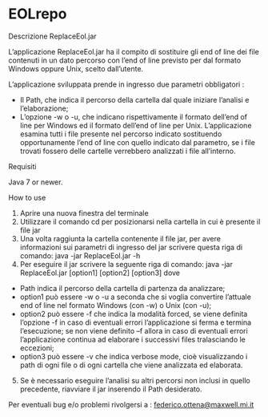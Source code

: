 # EOLrepo
 Descrizione ReplaceEol.jar

L’applicazione ReplaceEol.jar ha il compito di sostituire gli end of line dei file contenuti in un dato percorso con l’end of line previsto per dal formato Windows oppure Unix, scelto dall’utente.

L’applicazione sviluppata prende in ingresso due parametri obbligatori :
-	Il Path, che indica il percorso della cartella dal quale iniziare l’analisi e l’elaborazione;
-	L’opzione -w o -u, che indicano rispettivamente il formato dell’end of line per Windows ed il formato dell’end of line per Unix.
L’applicazione esamina tutti i file presente nel percorso indicato sostituendo opportunamente l’end of line con quello indicato dal parametro, se i file trovati fossero delle cartelle verrebbero analizzati i file all’interno.

Requisiti

Java 7 or newer.

How to use

1.	Aprire una nuova finestra del terminale
2.	Utilizzare il comando cd per posizionarsi nella cartella in cui è presente il file jar 
3.	Una volta raggiunta la cartella contenente il file jar, per avere informazioni sui parametri di ingresso del jar scrivere questa riga di comando:
java -jar ReplaceEol.jar -h
4.	Per eseguire il jar scrivere la seguente riga di comando:
java -jar ReplaceEol.jar <Path> [option1] [option2] [option3]
dove
-	Path indica il percorso della cartella di partenza da analizzare;
-	option1 può essere -w o -u a seconda che si voglia convertire l’attuale end of line nel formato Windows (con -w) o Unix (con -u);
-	option2 può essere -f che indica la modalità forced, se viene definita l’opzione -f in caso di eventuali errori l’applicazione si ferma e termina l’esecuzione; se non viene definito –f allora in caso di eventuali errori l’applicazione continua ad elaborare i successivi files tralasciando le eccezioni;
-	option3 può essere -v che indica verbose mode, cioè visualizzando i path di ogni file o di ogni cartella che viene analizzata ed elaborata.
5.	Se è necessario eseguire l’analisi su altri percorsi non inclusi in quello precedente, riavviare il jar inserendo il Path desiderato.


Per eventuali bug e/o problemi rivolgersi a : federico.ottena@maxwell.mi.it